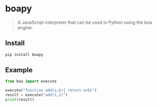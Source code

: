 # boapy

> A JavaScript interpreter that can be used in Python using the boa engine.

## Install

```sh
pip install boapy
```

## Example

```py
from boa import execute

execute("function add(a,b){ return a+b}")
result = execute("add(1,2)")
print(result)
```
